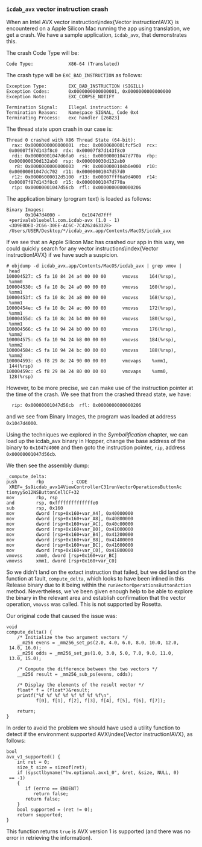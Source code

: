 ### `icdab_avx` vector instruction crash

When an Intel AVX vector instruction\index{Vector instruction!AVX} is encountered on a Apple Silicon Mac running the app using translation, we get a crash.  We have a sample application, `icdab_avx`, that demonstrates this.

The crash Code Type will be:
```
Code Type:             X86-64 (Translated)
```

The crash type will be `EXC_BAD_INSTRUCTION` as follows:

```
Exception Type:        EXC_BAD_INSTRUCTION (SIGILL)
Exception Codes:       0x0000000000000001, 0x0000000000000000
Exception Note:        EXC_CORPSE_NOTIFY

Termination Signal:    Illegal instruction: 4
Termination Reason:    Namespace SIGNAL, Code 0x4
Terminating Process:   exc handler [26823]
```

The thread state upon crash in our case is:

```
Thread 0 crashed with X86 Thread State (64-bit):
  rax: 0x0000000000000001  rbx: 0x0000600001fcf5c0  rcx:
 0x00007f87d143f8c0  rdx: 0x00007f87d143f8c0
  rdi: 0x00000001047d6fa0  rsi: 0x00000001047d770a  rbp:
 0x000000030d132ab0  rsp: 0x000000030d132ab0
   r8: 0x0000000000000003   r9: 0x0000000104b0e000  r10:
 0x00000001047dc702  r11: 0x00000001047d57d0
  r12: 0x00006000012d5100  r13: 0x00007fff6a9d4000  r14:
 0x00007f87d143f8c0  r15: 0x00000001047d770a
  rip: 0x00000001047d56cb  rfl: 0x0000000000000206
```

The application binary (program text) is loaded as follows:
```
Binary Images:
       0x1047d4000 -        0x1047d7fff
 +perivalebluebell.com.icdab-avx (1.0 - 1)
 <3D9E0DED-2C66-30EE-AC6C-7C426246332E>
 /Users/USER/Desktop/*/icdab_avx.app/Contents/MacOS/icdab_avx
```

If we see that an Apple Silicon Mac has crashed our app in this way, we could quickly search for any vector instructions\index{Vector instruction!AVX} if we have such a suspicion.

```
# objdump -d icdab_avx.app/Contents/MacOS/icdab_avx | grep vmov |
 head
100004527: c5 fa 10 84 24 a4 00 00 00      vmovss    164(%rsp),
 %xmm0
100004530: c5 fa 10 8c 24 a0 00 00 00      vmovss    160(%rsp),
 %xmm1
10000453f: c5 fa 10 8c 24 a8 00 00 00      vmovss    168(%rsp),
 %xmm1
10000454e: c5 fa 10 8c 24 ac 00 00 00      vmovss    172(%rsp),
 %xmm1
10000455d: c5 fa 10 8c 24 b4 00 00 00      vmovss    180(%rsp),
 %xmm1
100004566: c5 fa 10 94 24 b0 00 00 00      vmovss    176(%rsp),
 %xmm2
100004575: c5 fa 10 94 24 b8 00 00 00      vmovss    184(%rsp),
 %xmm2
100004584: c5 fa 10 94 24 bc 00 00 00      vmovss    188(%rsp),
 %xmm2
100004593: c5 f8 29 8c 24 90 00 00 00      vmovaps    %xmm1,
 144(%rsp)
10000459c: c5 f8 29 84 24 80 00 00 00      vmovaps    %xmm0,
 128(%rsp)
```

However, to be more precise, we can make use of the instruction pointer at the time of the crash.
We see that from the crashed thread state, we have:
```
  rip: 0x00000001047d56cb  rfl: 0x0000000000000206
```
and we see from Binary Images, the program was loaded at address `0x1047d4000`.

Using the techniques we explored in the _Symbolification_ chapter, we can load up the icdab_avx binary in Hopper, change the base address of the binary to `0x1047d4000` and then goto the instruction pointer, `rip`, address `0x00000001047d56cb`.

We then see the assembly dump:
```
_compute_delta:
push       rbp          ; CODE
 XREF=_$s9icdab_avx14ViewControllerC31runVectorOperationsButtonAc
tionyySo12NSButtonCellCF+32
mov        rbp, rsp
and        rsp, 0xffffffffffffffe0
sub        rsp, 0x160
mov        dword [rsp+0x160+var_A4], 0x40000000
mov        dword [rsp+0x160+var_A8], 0x40800000
mov        dword [rsp+0x160+var_AC], 0x40c00000
mov        dword [rsp+0x160+var_B0], 0x41000000
mov        dword [rsp+0x160+var_B4], 0x41200000
mov        dword [rsp+0x160+var_B8], 0x41400000
mov        dword [rsp+0x160+var_BC], 0x41600000
mov        dword [rsp+0x160+var_C0], 0x41800000
vmovss     xmm0, dword [rsp+0x160+var_BC]
vmovss     xmm1, dword [rsp+0x160+var_C0]
```

So we didn't land on the extact instruction that failed, but we did land on the function at fault, `compute_delta`, which looks to have been inlined in this Release binary due to it being within the `runVectorOperationsButtonAction` method.  Nevertheless, we've been given enough help to be able to explore the binary in the relevant area and establish confirmation that the vector operation, `vmovss` was called.  This is not supported by Rosetta.


Our original code that caused the issue was:
```
void
compute_delta() {
    /* Initialize the two argument vectors */
    __m256 evens = _mm256_set_ps(2.0, 4.0, 6.0, 8.0, 10.0, 12.0,
 14.0, 16.0);
    __m256 odds = _mm256_set_ps(1.0, 3.0, 5.0, 7.0, 9.0, 11.0,
 13.0, 15.0);
    
    /* Compute the difference between the two vectors */
    __m256 result = _mm256_sub_ps(evens, odds);
    
    /* Display the elements of the result vector */
    float* f = (float*)&result;
    printf("%f %f %f %f %f %f %f %f\n",
           f[0], f[1], f[2], f[3], f[4], f[5], f[6], f[7]);
    
    return;
}
```

In order to avoid the problem we should have used a utility function to detect if the environment supported AVX\index{Vector instruction!AVX}, as follows:
```
bool
avx_v1_supported() {
    int ret = 0;
    size_t size = sizeof(ret);
    if (sysctlbyname("hw.optional.avx1_0", &ret, &size, NULL, 0)
 == -1)
    {
       if (errno == ENOENT)
          return false;
       return false;
    }
    bool supported = (ret != 0);
    return supported;
}
```

This function returns `true` is AVX version 1 is supported (and there was no error in retrieving the information).

